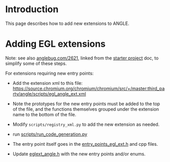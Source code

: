 # Introduction

This page describes how to add new extensions to ANGLE.

# Adding EGL extensions

Note: see also [anglebug.com/2621](http://anglebug.com/2621), linked
from the [starter project](Starter-Projects.md) doc, to simplify some
of these steps.

For extensions requiring new entry points:

* Add the extension xml to this file:
  https://source.chromium.org/chromium/chromium/src/+/master:third_party/angle/scripts/egl_angle_ext.xml

* Note the prototypes for the new entry points must be added to the
  top of the file, and the functions themselves grouped under the
  extension name to the bottom of the file.

* Modify `scripts/registry_xml.py` to add the new extension as needed.

* run
  [scripts/run_code_generation.py](https://source.chromium.org/chromium/chromium/src/+/master:third_party/angle/scripts/run_code_generation.py)

* The entry point itself goes in the
  [entry_points_egl_ext.h](https://source.chromium.org/chromium/chromium/src/+/master:third_party/angle/src/libGLESv2/entry_points_egl_ext.h)
  and cpp files.

* Update
  [eglext_angle.h](https://source.chromium.org/chromium/chromium/src/+/master:third_party/angle/include/EGL/eglext_angle.h)
  with the new entry points and/or enums.
